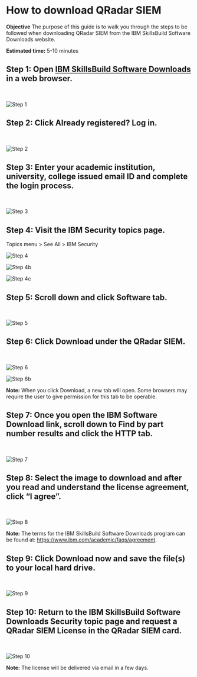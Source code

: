 # How to download QRadar SIEM

**Objective** The purpose of this guide is to walk you through the steps to be followed when downloading QRadar SIEM from the IBM SkillsBuild Software Downloads website.

**Estimated time:** 5-10 minutes

## Step 1: Open [IBM SkillsBuild Software Downloads](http://ibm.com/academic) in a web browser.
<br />

![Step 1](images/step1.png)

## Step 2: Click **Already registered? Log in.**
<br />

![Step 2](images/step2.png)

## Step 3: Enter your academic institution, university, college issued email ID and complete the login process.
<br />

![Step 3](images/step3.png)

## Step 4: Visit the IBM Security topics page.
Topics menu > See All > IBM Security
<br />

![Step 4](images/step4.png)
<br />

![Step 4b](images/step4b.png)
<br />

![Step 4c](images/step4c.png)

## Step 5: Scroll down and click Software tab.
<br />

![Step 5](images/step5.png)

## Step 6: Click Download under the QRadar SIEM.
<br />

![Step 6](images/step6a.png)
<br />

![Step 6b](images/step6b.png)

**Note:** When you click Download, a new tab will open. Some browsers may require the user to give permission for this tab to be operable.

## Step 7: Once you open the IBM Software Download link, scroll down to Find by part number results and click the HTTP tab.
<br />

![Step 7](images/step7.png)

## Step 8: Select the image to download and after you read and understand the license agreement, click “I agree”.
<br />

![Step 8](images/step8.png)

**Note:** The terms for the IBM SkillsBuild Software Downloads program can be found at: 
https://www.ibm.com/academic/faqs/agreement.

## Step 9: Click Download now and save the file(s) to your local hard drive.
<br />

![Step 9](images/step9.png)

## Step 10: Return to the IBM SkillsBuild Software Downloads Security topic page and request a QRadar SIEM License in the QRadar SIEM card.
<br />

![Step 10](images/step10.png)

**Note:**  The license will be delivered via email in a few days.